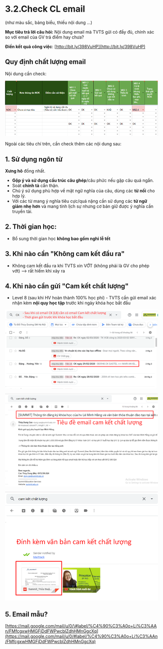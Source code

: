 # 3.2.Check CL email

\(như màu sắc, bảng biểu, thiếu nội dung ...\)

**Mục tiêu trả lời câu hỏi:** Nội dung email mà TVTS gửi có đầy đủ, chính xác so với email của GV trả điểm hay chưa?

**Điền kết quả công việc**: [http://bit.ly/398VuHP](http://bit.ly/398VuHP)

## Quy định chất lượng email

Nội dung cần check:

![Minh h&#x1ECD;a c&#x1A1; b&#x1EA3;n](../../../.gitbook/assets/004.png)

Ngoài các tiêu chí trên, cần check thêm các nội dung sau:

## **1. Sử dụng ngôn từ**

**Xưng hô** đồng nhất.

* **Gộp ý và sử dụng cấu trúc câu ghép**/câu phức nếu gặp câu quá ngắn.  
* Soát **chính tả** cẩn thận.  
* Chú ý sử dụng phù hợp về mặt ngữ nghĩa của câu, dùng các **từ nối** cho hợp lý.  
* Với các từ mang ý nghĩa tiêu cực/quá nặng cần sử dụng các **từ ngữ giảm nhẹ hơn** và mang tính lịch sự nhưng cơ bản giữ được ý nghĩa cần truyền tải.

## **2. Thời gian học:**

* Bổ sung thời gian học **không bao gồm nghỉ lễ tết**

## **3. Khi nào cần "Không cam kết đầu ra"**

* Không cam kết đầu ra khi TVTS xin VỚT \(không phải là GV cho phép vớt\) --&gt; rất hiếm khi xảy ra

## **4. Khi nào cần gửi "Cam kết chất lượng"**

* Level 8 \(sau khi HV hoàn thành 100% học phí\) - TVTS cần gửi email xác nhận kèm **nội quy học tập** trước khi ngày khóa học bắt đầu

![HV ho&#xE0;n th&#xE0;nh h&#x1ECD;c ph&#xED;](../../../.gitbook/assets/2-3.png)

![TVTS g&#x1EED;i email x&#xE1;c nh&#x1EAD;n](../../../.gitbook/assets/3-2.png)

![Email c&#xF3; &#x111;&#xED;nh k&#xE8;m ](../../../.gitbook/assets/4-9.png)

## **5. Email mẫu?**

[https://mail.google.com/mail/u/0/\#label/%C4%90%C3%A0o+Li%C3%AAn/FMfcgxwHMGFjDdFWPwcblZdhHMnGgcXq](https://mail.google.com/mail/u/0/#label/%C4%90%C3%A0o+Li%C3%AAn/FMfcgxwHMGFjDdFWPwcblZdhHMnGgcXq)

